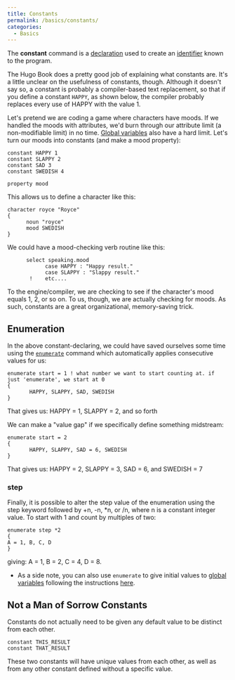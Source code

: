 ```yaml
---
title: Constants
permalink: /basics/constants/
categories: 
  - Basics
---
```


The **constant** command is a [declaration](declarations/)
used to create an [identifier](definitions/identifier/) known to the
program.

The Hugo Book does a pretty good job of explaining what constants are.
It's a little unclear on the usefulness of constants, though. Although
it doesn't say so, a constant is probably a compiler-based text
replacement, so that if you define a constant `HAPPY`, as shown below,
the compiler probably replaces every use of HAPPY with the value 1.

Let's pretend we are coding a game where characters have moods. If we
handled the moods with attributes, we'd burn through our attribute limit
(a non-modifiable limit) in no time. [Global variables](basics/variables/)
also have a hard limit. Let's turn our moods into constants (and make a mood property):

    constant HAPPY 1
    constant SLAPPY 2
    constant SAD 3
    constant SWEDISH 4

    property mood

This allows us to define a character like this:

    character royce "Royce"
    {
          noun "royce"
          mood SWEDISH
    }

We could have a mood-checking verb routine like this:

          select speaking.mood
                case HAPPY : "Happy result."
                case SLAPPY : "Slappy result."
           !    etc....

To the engine/compiler, we are checking to see if the character's mood
equals 1, 2, or so on. To us, though, we are actually checking for
moods. As such, constants are a great organizational, memory-saving
trick.

## Enumeration

In the above constant-declaring, we could have saved ourselves some time
using the [`enumerate`](guts/enumerate/) command which
automatically applies consecutive values for us:

    enumerate start = 1 ! what number we want to start counting at. if just 'enumerate', we start at 0
    {
           HAPPY, SLAPPY, SAD, SWEDISH
    }

That gives us: HAPPY = 1, SLAPPY = 2, and so forth

We can make a "value gap" if we specifically define something midstream:

    enumerate start = 2
    {
           HAPPY, SLAPPY, SAD = 6, SWEDISH
    }

That gives us: HAPPY = 2, SLAPPY = 3, SAD = 6, and SWEDISH = 7

### step

Finally, it is possible to alter the step value of the enumeration using
the step keyword followed by +n, -n, \*n, or /n, where n is a constant
integer value. To start with 1 and count by multiples of two:

    enumerate step *2
    {
    A = 1, B, C, D
    }

giving: A = 1, B = 2, C = 4, D = 8.

-   As a side note, you can also use `enumerate` to give initial values
    to [global variables](basics/variables/)
    following the instructions [here](basics/variables/).

## Not a Man of Sorrow Constants

Constants do not actually need to be given any default value to be
distinct from each other.

    constant THIS_RESULT
    constant THAT_RESULT

These two constants will have unique values from each other, as well as
from any other constant defined without a specific value.
